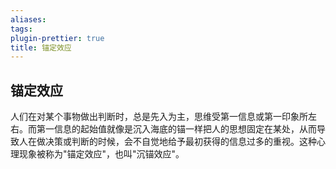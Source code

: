 ```yaml
---
aliases: 
tags: 
plugin-prettier: true
title: 锚定效应
---
```

## 锚定效应
人们在对某个事物做出判断时，总是先入为主，思维受第一信息或第一印象所左右。而第一信息的起始值就像是沉入海底的锚一样把人的思想固定在某处，从而导致人在做决策或判断的时候，会不自觉地给予最初获得的信息过多的重视。这种心理现象被称为"锚定效应"，也叫"沉锚效应"。

